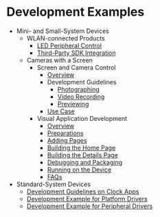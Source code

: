 # Development Examples

- Mini- and Small-System Devices
  - WLAN-connected Products
    - [LED Peripheral Control](device-wlan-led-control.md)
    - [Third-Party SDK Integration](device-wlan-sdk.md)
  - Cameras with a Screen
    - Screen and Camera Control
      - [Overview](device-camera-control-overview.md)
      - Development Guidelines
        - [Photographing](device-camera-control-demo-photoguide.md)
        - [Video Recording](device-camera-control-demo-videoguide.md)
        - [Previewing](device-camera-control-demo-previewguide.md)
      - [Use Case](device-camera-control-example.md)
    - Visual Application Development
      - [Overview](device-camera-visual-overview.md)
      - [Preparations](device-camera-visual-prepare.md)
      - [Adding Pages](device-camera-visual-addpage.md)
      - [Building the Home Page](device-camera-visual-firstpage.md)
      - [Building the Details Page](device-camera-visual-details.md)
      - [Debugging and Packaging](device-camera-visual-debug.md)
      - [Running on the Device](device-camera-visual-run.md)
      - [FAQs](device-camera-visual-faqs.md)
- Standard-System Devices
  - [Development Guidelines on Clock Apps](device-clock-guide.md)
  - [Development Example for Platform Drivers](device-driver-demo.md)
  - [Development Example for Peripheral Drivers](device-outerdriver-demo.md)